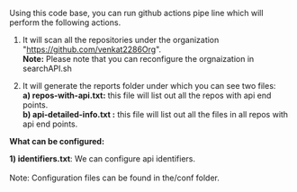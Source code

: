 Using this code base, you can run github actions pipe line which will perform the following actions.

1) It will scan all the repositories under the organization "https://github.com/venkat2286Org". <br>**Note:** Please note that you can reconfigure the orgnaization in searchAPI.sh

2) It will generate the reports folder under which you can see two files:<br>
  **a) repos-with-api.txt:**  this file will list out all the repos with api end points.<br>
  **b) api-detailed-info.txt :**  this file will list out all the files in all repos with api end points.
  
  
  
  **What can be configured:**
  
  
  **1) identifiers.txt**: We can configure api identifiers.<br><br>
  Note: Configuration files can be found in the/conf folder.
